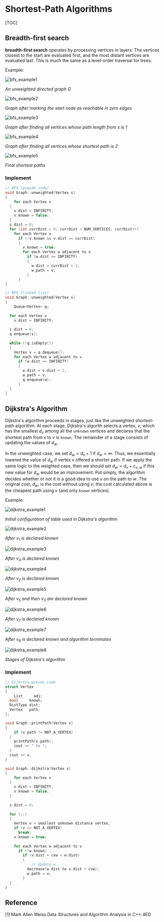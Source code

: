 # Shortest-Path Algorithms

[TOC]



## Breadth-first search

**breadth-first search** operates by processing vertices in layers: The vertices closest to the start are evaluated first, and the most distant vertices are evaluated last. This is much the same as a level-order traversal for trees.

Example:

![bfs_example1](res/bfs_example1.png)

*An unweighted directed graph G*

![bfs_example2](res/bfs_example2.png)

*Graph after marking the start node as reachable in zero edges*

![bfs_example3](res/bfs_example3.png)

*Graph after finding all vertices whose path length from s is 1*

![bfs_example4](res/bfs_example4.png)

*Graph after finding all vertices whose shortest path is 2*

![bfs_example5](res/bfs_example5.png)

*Final shortest paths*

### Implement

```c++
// BFS (pseudo code)
void Graph::unweighted(Vertex s)
{
	for each Vertex v
  {
  	v.dist = INFINITY;
    v.known = false;
  }
  s.dist = 0;
  for (int currDist = 0; currDist < NUM_VERTICES; currDist++)
    for each Vertex v
      if (!v.known && v.dist == currDist)
      {
      	v.known = true;
        for each Vertex w adjacent to v
          if (w.dist == INFINITY)
          {
          	w.dist = currDist + 1;
            w.path = v;
          }
      }
}
```

```c++
// BFS (linked list)
void Graph::unweighted(Vertex s)
{
	Queue<Vertex> q;
  
  for each Vertex v
    v.dist = INFINITY;
  
  s.dist = 0;
  q.enqueue(s);
  
  while (!q.isEmpty())
  {
  	Vertex v = q.dequeue();
    for each Vertex w adjacent to v
      if (w.dist == INFINITY)
      {
      	w.dist = v.dist + 1;
        w.path = v;
        q.enqueue(w);
      }
  }
}
```




## Dijkstra's Algorithm

Dijkstra's algorithm proceeds in stages, just like the unweighted shortest-path algorithm. At each stage, Dijkstra's algorith selects a vertex, $v$, which has the smallest $d_v$ among all the `unknown` vertices and declares that the shortest path from $s$ to $v$ is `known`. The remainder of a stage consists of updating the values of $d_w$.

In the unweighted case, we set $d_w = d_v + 1$ if $d_w = \infty$. Thus, we essentially lowered the value of $d_w$ if vertex $v$ offered a shorter path. If we apply the same logic to the weighted case, then we should set $d_w = d_v + c_{v,w}$ if this new value for $d_w$ would be an improvement. Put simply, the algorithm decides whether or not it is a good idea to use $v$ on the path to $w$. The original cost, $d_w$, is the cost without using $v$; the cost calculated above is the cheapest path using $v$ (and only `known` vertices).

Example:

![dijkstra_example1](res/dijkstra_example1.png)

*Initial configuration of table used in Dijkstra's algorithm*

![dijkstra_example2](res/dijkstra_example2.png)

*After $v_1$ is declared known*

![dijkstra_example3](res/dijkstra_example3.png)

*After $v_4$ is declared known*

![dijkstra_example4](res/dijkstra_example4.png)

*After $v_2$ is declared known*

![dijkstra_example5](res/dijkstra_example5.png)

*After $v_5$ and then $v_3$ are declared known*

![dijkstra_example6](res/dijkstra_example6.png)

*After $v_7$ is declared known*

![dijkstra_example7](res/dijkstra_example7.png)

*After $v_6$​ is declared known and algorithm terminates*

![dijkstra_example8](res/dijkstra_example8.png)

*Stages of Dijkstra's algorithm*

### Implement

```c++
// Dijkstra pseudo code
struct Vertex
{
	List     adj;
  bool     known;
  DistType dist;
  Vertex   path;
};

void Graph::printPath(Vertex v)
{
	if (v.path != NOT_A_VERTEX)
  {
  	printPath(v.path);
    cout << " to ";
  }
  cout << v;
}

void Graph::dijkstra(Vertex s)
{
	for each Vertex v
  {
  	v.dist = INFINITY;
    v.known = false;
  }
  
  s.dist = 0;
  
  for (;;)
  {
  	Vertex v = smallest unknown distance vertex;
    if (v == NOT_A_VERTEX)
      break;
    v.known = true;
    
    for each Vertex w adjacent to v
      if (!w.known)
        if (v.dist + cvw < w.dist)
        {
        	// Update w
          decrease(w.dist to v.dist + cvw);
          w.path = v;
        }
  }
}
```



## Reference

[1] Mark Allen Weiss.Data Structures and Algorithm Analysis in C++.4ED
